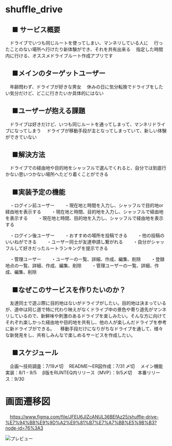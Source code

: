 # shuffle_drive

## 　■ サービス概要
　ドライブでいつも同じルートを使ってしまい、マンネリしている人に
　行ったことのない場所へ行けたり新体験ができ、それを共有出来る
　指定した時間内に行ける、オススメドライブルート作成アプリです

## 　■メインのターゲットユーザー
　年齢問わず、ドライブが好きな男女
　休みの日に気分転換でドライブをしたい気分だけど、どこに行きたいか具体的にはない
## 　■ユーザーが抱える課題
　ドライブは好きだけど、いつも同じルートを通ってしまって、マンネリドライブになってしまう
　ドライブが移動手段が主となってしまっていて、新しい体験ができていない

## 　■解決方法
　ドライブでの経由地や目的地をシャッフルで選んでくれると、自分では到底行かない思いつかない場所へたどり着くことができる

## 　■実装予定の機能
　・ログイン前ユーザー
　　・現在地と時間を入力し、シャッフルで目的地or経由地を表示する
　　・現在地と時間、目的地を入力し、シャッフルで経由地を表示する
　　・現在地と時間、目的地を入力し、シャッフルで経由地を表示する

　・ログイン後ユーザー
　　・おすすめの場所を投稿できる
　　・他の投稿のいいねができる
　　・ユーザー同士が友達申請し繋がれる
　　・自分がシャッフルして好きだったルートランキングを提示できる

　・管理ユーザー
　　・ユーザーの一覧、詳細、作成、編集、削除
　　・登録地点の一覧、詳細、作成、編集、削除
　　・管理ユーザーの一覧、詳細、作成、編集、削除

## 　■なぜこのサービスを作りたいのか？
　友達同士で遊ぶ際に目的地はないがドライブがしたい。目的地は決まっているが、道中は同じ道で特に代わり映えがなくドライブ中の景色や寄り道先がマンネリしているので、新鮮味や刺激のあるドライブを楽しみたい。そんな方に向けてそれぞれ楽しかった経由地や目的地を共有し、他の人が楽しんだドライブを参考に新ドライブができる。
　移動手段だけになりがちなドライブを通して、様々な新発見をし、共有しみんなで楽しめるサービスを作成したい。

## 　■スケジュール
　企画〜技術調査：7/19〆切
　README〜ER図作成：7/31 〆切
　メイン機能実装：8/1 - 9/5
　β版をRUNTEQ内リリース（MVP）：9/5〆切
　本番リリース：9/30

# 画面遷移図
　https://www.figma.com/file/JFEU6JIZcANUL36BEfAz25/shuffle-drive-%E7%94%BB%E9%9D%A2%E9%81%B7%E7%A7%BB%E5%9B%B3?node-id=76%3A3

![プレビュー](./er.drawio.svg)

